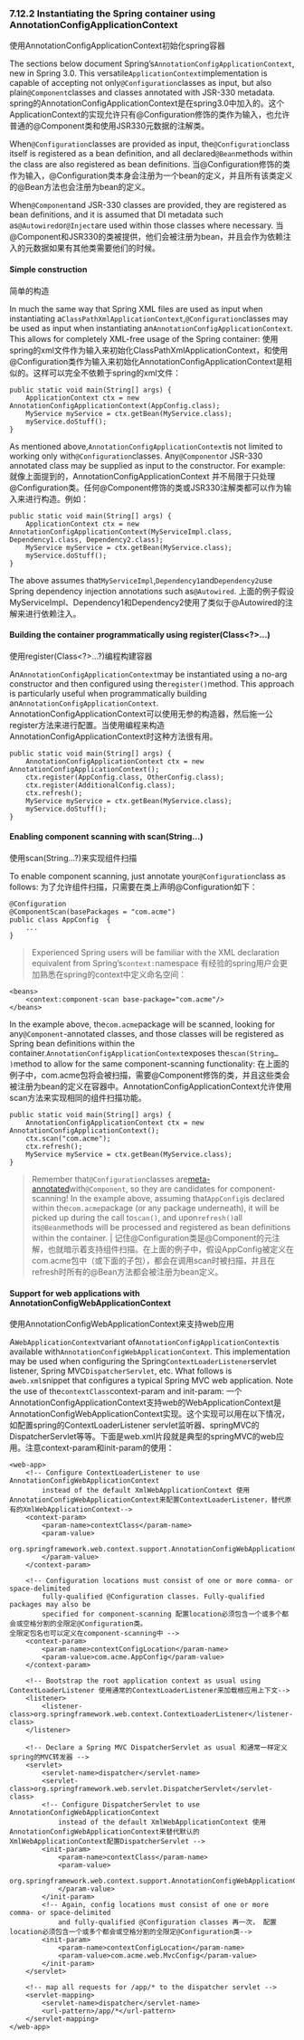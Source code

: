 ### 7.12.2 Instantiating the Spring container using AnnotationConfigApplicationContext
使用AnnotationConfigApplicationContext初始化spring容器

The sections below document Spring’s`AnnotationConfigApplicationContext`, new in Spring 3.0. This versatile`ApplicationContext`implementation is capable of accepting not only`@Configuration`classes as input, but also plain`@Component`classes and classes annotated with JSR-330 metadata.
spring的AnnotationConfigApplicationContext是在spring3.0中加入的。这个ApplicationContext的实现允许只有@Configuration修饰的类作为输入，也允许普通的@Component类和使用JSR330元数据的注解类。

When`@Configuration`classes are provided as input, the`@Configuration`class itself is registered as a bean definition, and all declared`@Bean`methods within the class are also registered as bean definitions.
当@Configuration修饰的类作为输入，@Configuration类本身会注册为一个bean的定义，并且所有该类定义的@Bean方法也会注册为bean的定义。

When`@Component`and JSR-330 classes are provided, they are registered as bean definitions, and it is assumed that DI metadata such as`@Autowired`or`@Inject`are used within those classes where necessary.
当@Component和JSR330的类被提供，他们会被注册为bean，并且会作为依赖注入的元数据如果有其他类需要他们的时候。

#### Simple construction
简单的构造

In much the same way that Spring XML files are used as input when instantiating a`ClassPathXmlApplicationContext`,`@Configuration`classes may be used as input when instantiating an`AnnotationConfigApplicationContext`. This allows for completely XML-free usage of the Spring container:
使用spring的xml文件作为输入来初始化ClassPathXmlApplicationContext，和使用@Configuration类作为输入来初始化AnnotationConfigApplicationContext是相似的。这样可以完全不依赖于spring的xml文件：

```
public static void main(String[] args) {
    ApplicationContext ctx = new AnnotationConfigApplicationContext(AppConfig.class);
    MyService myService = ctx.getBean(MyService.class);
    myService.doStuff();
}
```

As mentioned above,`AnnotationConfigApplicationContext`is not limited to working only with`@Configuration`classes. Any`@Component`or JSR-330 annotated class may be supplied as input to the constructor. For example:
就像上面提到的，AnnotationConfigApplicationContext 并不局限于只处理@Configuration类。任何@Component修饰的类或JSR330注解类都可以作为输入来进行构造。例如：

```
public static void main(String[] args) {
    ApplicationContext ctx = new AnnotationConfigApplicationContext(MyServiceImpl.class, Dependency1.class, Dependency2.class);
    MyService myService = ctx.getBean(MyService.class);
    myService.doStuff();
}
```

The above assumes that`MyServiceImpl`,`Dependency1`and`Dependency2`use Spring dependency injection annotations such as`@Autowired`.
上面的例子假设MyServiceImpl、Dependency1和Dependency2使用了类似于@Autowired的注解来进行依赖注入。

#### Building the container programmatically using register\(Class&lt;?&gt;…​\)
使用register(Class<?>…?)编程构建容器

An`AnnotationConfigApplicationContext`may be instantiated using a no-arg constructor and then configured using the`register()`method. This approach is particularly useful when programmatically building an`AnnotationConfigApplicationContext`.
AnnotationConfigApplicationContext可以使用无参的构造器，然后施一公register方法来进行配置。当使用编程来构造AnnotationConfigApplicationContext时这种方法很有用。

```
public static void main(String[] args) {
    AnnotationConfigApplicationContext ctx = new AnnotationConfigApplicationContext();
    ctx.register(AppConfig.class, OtherConfig.class);
    ctx.register(AdditionalConfig.class);
    ctx.refresh();
    MyService myService = ctx.getBean(MyService.class);
    myService.doStuff();
}
```

#### Enabling component scanning with scan\(String…​\)
使用scan(String…?)来实现组件扫描

To enable component scanning, just annotate your`@Configuration`class as follows:
为了允许组件扫描，只需要在类上声明@Configuration如下：

```
@Configuration
@ComponentScan(basePackages = "com.acme")
public class AppConfig  {
    ...
}
```

> Experienced Spring users will be familiar with the XML declaration equivalent from Spring’s`context:`namespace
有经验的spring用户会更加熟悉在spring的context中定义命名空间：

```
<beans>
    <context:component-scan base-package="com.acme"/>
</beans>
```

In the example above, the`com.acme`package will be scanned, looking for any`@Component`-annotated classes, and those classes will be registered as Spring bean definitions within the container.`AnnotationConfigApplicationContext`exposes the`scan(String…​)`method to allow for the same component-scanning functionality:
在上面的例子中，com.acme包将会被扫描，需要@Component修饰的类，并且这些类会被注册为bean的定义在容器中。AnnotationConfigApplicationContext允许使用scan方法来实现相同的组件扫描功能。

```
public static void main(String[] args) {
    AnnotationConfigApplicationContext ctx = new AnnotationConfigApplicationContext();
    ctx.scan("com.acme");
    ctx.refresh();
    MyService myService = ctx.getBean(MyService.class);
}
```

> Remember that`@Configuration`classes are[meta-annotated](https://docs.spring.io/spring/docs/current/spring-framework-reference/htmlsingle/#beans-meta-annotations)with`@Component`, so they are candidates for component-scanning! In the example above, assuming that`AppConfig`is declared within the`com.acme`package \(or any package underneath\), it will be picked up during the call to`scan()`, and upon`refresh()`all its`@Bean`methods will be processed and registered as bean definitions within the container. \|
记住@Configuration类是@Component的元注解，也就暗示着支持组件扫描。在上面的例子中，假设AppConfig被定义在com.acme包中（或下面的子包），都会在调用scan时被扫描，并且在refresh时所有的@Bean方法都会被注册为bean定义。

#### Support for web applications with AnnotationConfigWebApplicationContext
使用AnnotationConfigWebApplicationContext来支持web应用

A`WebApplicationContext`variant of`AnnotationConfigApplicationContext`is available with`AnnotationConfigWebApplicationContext`. This implementation may be used when configuring the Spring`ContextLoaderListener`servlet listener, Spring MVC`DispatcherServlet`, etc. What follows is a`web.xml`snippet that configures a typical Spring MVC web application. Note the use of the`contextClass`context-param and init-param:
一个AnnotationConfigApplicationContext支持web的WebApplicationContext是AnnotationConfigWebApplicationContext实现。这个实现可以用在以下情况，如配置spring的ContextLoaderListener servlet监听器、springMVC的DispatcherServlet等等。下面是web.xml片段就是典型的springMVC的web应用。注意context-param和init-param的使用：

```
<web-app>
    <!-- Configure ContextLoaderListener to use AnnotationConfigWebApplicationContext
        instead of the default XmlWebApplicationContext 使用AnnotationConfigWebApplicationContext来配置ContextLoaderListener，替代原有的XmlWebApplicationContext-->
    <context-param>
        <param-name>contextClass</param-name>
        <param-value>
            org.springframework.web.context.support.AnnotationConfigWebApplicationContext
        </param-value>
    </context-param>

    <!-- Configuration locations must consist of one or more comma- or space-delimited
        fully-qualified @Configuration classes. Fully-qualified packages may also be
        specified for component-scanning 配置location必须包含一个或多个都会或空格分割的全限定@Configuration类。
全限定包名也可以定义在component-scanning中 -->
    <context-param>
        <param-name>contextConfigLocation</param-name>
        <param-value>com.acme.AppConfig</param-value>
    </context-param>

    <!-- Bootstrap the root application context as usual using ContextLoaderListener 使用通常的ContextLoaderListener来加载根应用上下文-->
    <listener>
        <listener-class>org.springframework.web.context.ContextLoaderListener</listener-class>
    </listener>

    <!-- Declare a Spring MVC DispatcherServlet as usual 和通常一样定义spring的MVC转发器 -->
    <servlet>
        <servlet-name>dispatcher</servlet-name>
        <servlet-class>org.springframework.web.servlet.DispatcherServlet</servlet-class>
        <!-- Configure DispatcherServlet to use AnnotationConfigWebApplicationContext
            instead of the default XmlWebApplicationContext 使用AnnotationConfigWebApplicationContext来替代默认的XmlWebApplicationContext配置DispatcherServlet -->
        <init-param>
            <param-name>contextClass</param-name>
            <param-value>
                org.springframework.web.context.support.AnnotationConfigWebApplicationContext
            </param-value>
        </init-param>
        <!-- Again, config locations must consist of one or more comma- or space-delimited
            and fully-qualified @Configuration classes 再一次， 配置location必须包含一个或多个都会或空格分割的全限定@Configuration类-->
        <init-param>
            <param-name>contextConfigLocation</param-name>
            <param-value>com.acme.web.MvcConfig</param-value>
        </init-param>
    </servlet>

    <!-- map all requests for /app/* to the dispatcher servlet -->
    <servlet-mapping>
        <servlet-name>dispatcher</servlet-name>
        <url-pattern>/app/*</url-pattern>
    </servlet-mapping>
</web-app>
```



